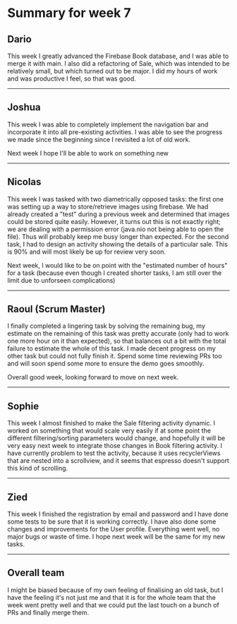 # Summary for week 7

## Dario  
This week I greatly advanced the Firebase Book database, and I was able to merge it with main. I also did a refactoring of Sale, which was intended to be relatively small, but which turned out to be major. I did my hours of work and was productive I feel, so that was good.

---
## Joshua

This week I was able to completely implement the navigation bar and incorporate it into all pre-existing activities. I was able to see the progress we made since the beginning since I revisited a lot of old work.

Next week I hope I'll be able to work on something new

---

## Nicolas

This week I was tasked with two diametrically opposed tasks: the first one was setting up a way to store/retrieve images using firebase. We had already created a "test" during a previous week and determined that images could be stored quite easily. However, it turns out this is not exactly right; we are dealing with a permission error (java.nio not being able to open the file). Thus will probably keep me busy longer than expected. For the second task, I had to design an activity showing the details of a particular sale. This is 90% and will most likely be up for review very soon.

Next week, I would like to be on point with the "estimated number of hours" for a task (because even though I created shorter tasks, I am still over the limit due to unforseen complications)

---



## Raoul (Scrum Master)
I finally completed a lingering task by solving the remaining bug, my estimate on the remaining of this task was pretty accurate (only had to work one more hour on it than expected), so that balances out a bit with the total failure to estimate the whole of this task. I made decent progress on my other task but could not fully finish it. Spend some time reviewing PRs too and will soon spend some more to ensure the demo goes smoothly.

Overall good week, looking forward to move on next week.


---


## Sophie

This week I almost finished to make the Sale filtering activity dynamic. I worked on something that would scale very easily if at some point the different filtering/sorting parameters would change, and hopefully it will be very easy next week to integrate those changes in Book filtering activity.
I have currently problem to test the activity, because it uses recyclerViews that are nested into a scrollview, and it seems that espresso doesn't support this kind of scrolling. 

---

## Zied

This week I finished the registration by email and password and I have done some tests to be sure that it is working correctly. I have also done some changes and improvements for the User profile. Everything went well, no major bugs or waste of time. I hope next week will be the same for my new tasks.



---

## Overall team
I might be biased because of my own feeling of finalising an old task, but I have the feeling it's not just me and that it is for the whole team that the week went pretty well and that we could put the last touch on a bunch of PRs and finally merge them.
